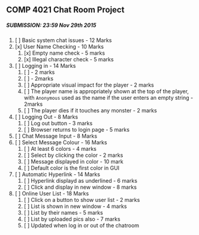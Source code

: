 ## COMP 4021 Chat Room Project
##### SUBMISSION: 23:59 Nov 29th 2015

1. [ ] Basic system chat issues - 12 Marks
2. [x] User Name Checking - 10 Marks
	1. [x] Empty name check - 5 marks
    2. [x] Illegal character check - 5 marks
3. [ ] Logging in - 14 Marks
    1. [ ]  - 2 marks
    2. [ ]  - 2marks
    3. [ ] Appropriate visual impact for the player - 2 marks
    4. [ ] The player name is appropriately shown at the top of the player, with `Anonymous` used as the name if the user enters an empty string - 2marks
    5. [ ] The player dies if it touches any monster - 2 marks
4. [ ] Logging Out - 8 Marks
    1. [ ] Log out button - 3 marks
    2. [ ] Browser returns to login page - 5 marks
5. [ ] Chat Message Input - 8 Marks
6. [ ] Select Message Colour - 16 Marks
    1. [ ] At least 6 colors - 4 marks
    2. [ ] Select by clicking the color - 2 marks
    3. [ ] Message displayed in color - 10 mark
    4. [ ] Default color is the first color in GUI
7. [ ] Automatic Hyperlink - 14 Marks
 	1. [ ] Hyperlink displayd as underlined - 6 marks
    2. [ ] Click and display in new window - 8 marks
8. [ ] Online User List - 18 Marks
	1. [ ] Click on a button to show user list - 2 marks
    2. [ ] List is shown in new window - 4 marks
    3. [ ] List by their names - 5 marks
    4. [ ] List by uploaded pics also - 7 marks
    5. [ ] Updated when log in or out of the chatroom
